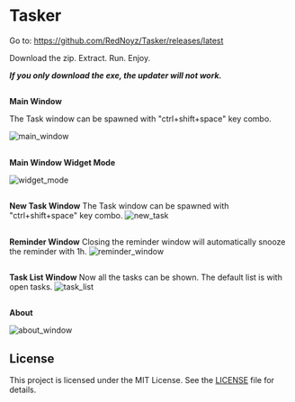 # Tasker

Go to:
https://github.com/RedNoyz/Tasker/releases/latest

Download the zip. Extract. Run. Enjoy.

**_If you only download the exe, the updater will not work._**

##

**Main Window**

The Task window can be spawned with "ctrl+shift+space" key combo.

![main_window](https://github.com/user-attachments/assets/9f22b5ed-3b2a-4c9a-864a-0db5f7823e16)
##
**Main Window Widget Mode**

![widget_mode](https://github.com/user-attachments/assets/b31cce14-db6e-4eaa-a8c9-f0d16f2f8cb6)

##
**New Task Window**
The Task window can be spawned with "ctrl+shift+space" key combo.
![new_task](https://github.com/user-attachments/assets/0159e154-cd43-4372-85d2-948a38ab2b5b)

##
**Reminder Window**
Closing the reminder window will automatically snooze the reminder with 1h.
![reminder_window](https://github.com/user-attachments/assets/6f15842f-03a4-4ef1-9a06-f5f0f45311e0)

##
**Task List Window**
Now all the tasks can be shown. The default list is with open tasks.
![task_list](https://github.com/user-attachments/assets/a11a5fa9-e364-4cc5-ae51-54a6706a30fa)

##
**About**

![about_window](https://github.com/user-attachments/assets/c698235f-1812-4990-b54b-e69859cf72ca)

## License
 
This project is licensed under the MIT License. See the [LICENSE](LICENSE) file for details.
